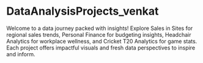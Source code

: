 # DataAnalysisProjects_venkat
Welcome to a data journey packed with insights! Explore Sales in Sites for regional sales trends, Personal Finance for budgeting insights, Headchair Analytics for workplace wellness, and Cricket T20 Analytics for game stats. Each project offers impactful visuals and fresh data perspectives to inspire and inform.
